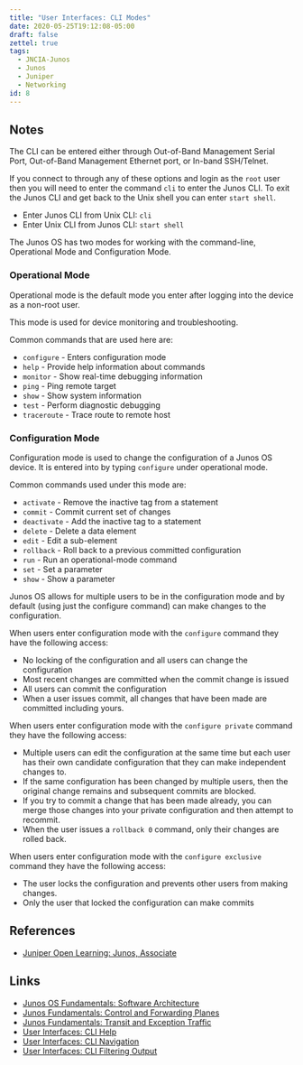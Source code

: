 ```yaml
---
title: "User Interfaces: CLI Modes"
date: 2020-05-25T19:12:08-05:00
draft: false
zettel: true
tags:
  - JNCIA-Junos
  - Junos
  - Juniper
  - Networking
id: 8
---
```

## Notes
The CLI can be entered either through Out-of-Band Management Serial Port, Out-of-Band Management Ethernet port, or In-band SSH/Telnet. 

If you connect to through any of these options and login as the `root` user then you will need to enter the command `cli` to enter the Junos CLI. To exit the Junos CLI and get back to the Unix shell you can enter `start shell`.

  * Enter Junos CLI from Unix CLI: `cli`
  * Enter Unix CLI from Junos CLI: `start shell`

The Junos OS has two modes for working with the command-line, Operational Mode and Configuration Mode.

### Operational Mode
Operational mode is the default mode you enter after logging into the device as a non-root user. 

This mode is used for device monitoring and troubleshooting. 

Common commands that are used here are:

  * `configure` - Enters configuration mode
  * `help` - Provide help information about commands
  * `monitor` - Show real-time debugging information
  * `ping` - Ping remote target
  * `show` - Show system information
  * `test` - Perform diagnostic debugging
  * `traceroute` - Trace route to remote host

### Configuration Mode
Configuration mode is used to change the configuration of a Junos OS device. It is entered into by typing `configure` under operational mode.

Common commands used under this mode are:

  * `activate` - Remove the inactive tag from a statement
  * `commit` - Commit current set of changes
  * `deactivate` - Add the inactive tag to a statement
  * `delete` - Delete a data element
  * `edit` - Edit a sub-element
  * `rollback` - Roll back to a previous committed configuration
  * `run` - Run an operational-mode command
  * `set` - Set a parameter
  * `show` - Show a parameter

Junos OS allows for multiple users to be in the configuration mode and by default (using just the configure command) can make changes to the configuration.

When users enter configuration mode with the `configure` command they have the following access:

  * No locking of the configuration and all users can change the configuration
  * Most recent changes are committed when the commit change is issued
  * All users can commit the configuration
  * When a user issues commit, all changes that have been made are committed including yours.

When users enter configuration mode with the `configure private` command they have the following access:

  * Multiple users can edit the configuration at the same time but each user has their own candidate configuration that they can make independent changes to.
  * If the same configuration has been changed by multiple users, then the original change remains and subsequent commits are blocked.
  * If you try to commit a change that has been made already, you can merge those changes into your private configuration and then attempt to recommit.
  * When the user issues a `rollback 0` command, only their changes are rolled back.

When users enter configuration mode with the `configure exclusive` command they have the following access:

  * The user locks the configuration and prevents other users from making changes.
  * Only the user that locked the configuration can make commits

## References
  * [Juniper Open Learning: Junos, Associate](https://cloud.contentraven.com/junosgenius/learningpath-detail/1004/3/0/1)

## Links
  * [Junos OS Fundamentals: Software Architecture](202005201440-Junos-Software-Architecture.md)
  * [Junos Fundamentals: Control and Forwarding Planes](202005251450-Junos-Fundamentals-Control-and-Forwarding-Planes.md)
  * [Junos Fundamentals: Transit and Exception Traffic](202005251905-Junos-Fundamentals-Transit-and-Exception-Traffic.md)
  * [User Interfaces: CLI Help](202005251940-User-Interfaces-CLI-Help.md)
  * [User Interfaces: CLI Navigation](202005251955-User-Interfaces-CLI-Navigation.md)
  * [User Interfaces: CLI Filtering Output](202005252000-User-Interfaces-CLI-Filtering-Output.md)